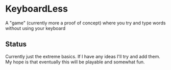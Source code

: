 # KeyboardLess
A "game" (currently more a proof of concept) where you try and type words without using your keyboard


## Status
Currently just the extreme basics. If I have any ideas I'll try and add them. My hope is that eventually this will be playable and somewhat fun.
